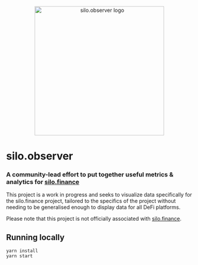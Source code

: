 <br/>
<p align="center">
<img src="https://vagabond-public-storage.s3.eu-west-2.amazonaws.com/silo-observer-transparent-compressed.png" width="350" alt="silo.observer logo">
</p>

# silo.observer

### A community-lead effort to put together useful metrics & analytics for [silo.finance](https://silo.finance)

This project is a work in progress and seeks to visualize data specifically for the silo.finance project, tailored to the specifics of the project without needing to be generalised enough to display data for all DeFi platforms.

Please note that this project is not officially associated with [silo.finance](https://silo.finance).

## Running locally

```
yarn install
yarn start
```